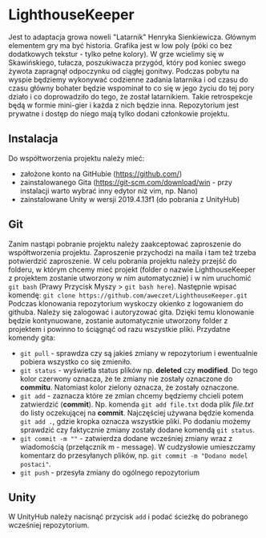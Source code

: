 # LighthouseKeeper
Jest to adaptacja growa noweli "Latarnik" Henryka Sienkiewicza. Głównym elementem gry ma być historia. Grafika jest w low poly (póki co bez dodatkowych tekstur - tylko pełne kolory). 
W grze wcielimy się w Skawińskiego, tułacza, poszukiwacza przygód, który pod koniec swego żywota zapragnął odpoczynku od ciągłej gonitwy. Podczas pobytu na wyspie będziemy wykonywać codzienne zadania latarnika i od czasu do czasu główny bohater będzie wspominał to co się w jego życiu do tej pory działo i co doprowadziło do tego, że został latarnikiem. Takie retrospekcje będą w formie mini-gier i każda z nich będzie inna.
Repozytorium jest prywatne i dostęp do niego mają tylko dodani członkowie projektu. 
## Instalacja
Do współtworzenia projektu należy mieć:
- założone konto na GitHubie (https://github.com/)
- zainstalowanego Gita (https://git-scm.com/download/win - przy instalacji warto wybrać inny edytor niż vim, np. Nano)
- zainstalowane Unity w wersji 2019.4.13f1 (do pobrania z UnityHub)
## Git
Zanim nastąpi pobranie projektu należy zaakceptować zaproszenie do współtworzenia projektu. Zaproszenie przychodzi na maila i tam też trzeba potwierdzić zaproszenie.
W celu pobrania projektu należy przejść do folderu, w którym chcemy mieć projekt (folder o nazwie LighthouseKeeper z projektem zostanie utworzony w nim automatycznie) i w nim uruchomić `git bash` (Prawy Przycisk Myszy > `git bash here`). Następnie wpisać komendę:
`git clone https://github.com/aweczet/LighthouseKeeper.git`
Podczas klonowania repozytorium wyskoczy okienko z logowaniem do githuba. Należy się zalogować i autoryzować gita. Dzięki temu klonowanie będzie kontynuowane, zostanie automatycznie utworzony folder z projektem i powinno to ściągnąć od razu wszystkie pliki.
Przydatne komendy gita:
- `git pull` - sprawdza czy są jakieś zmiany w repozytorium i ewentualnie pobiera wszystko co się zmieniło.
- `git status` - wyświetla status plików np. **deleted** czy **modified**. Do tego kolor czerwony oznacza, że te zmiany nie zostały oznaczone do **commitu**. Natomiast kolor zielony oznacza, że zostały oznaczone.
- `git add` - zaznacza które ze zmian chcemy będziemy chcieli potem zatwierdzić (**commit**). Np. komenda `git add file.txt` doda plik *file.txt* do listy oczekującej na **commit**. Najczęściej używana będzie komenda `git add .`, gdzie kropka oznacza wszystkie pliki. Po dodaniu możemy sprawdzić czy faktycznie zmiany zostały dodane komendą `git status`.
- `git commit -m ""` - zatwierdza dodane wcześniej zmiany wraz z wiadomością (przełącznik m - message). W cudzysłowie umieszczamy komentarz do przesyłanych plików, np. `git commit -m "Dodano model postaci"`.
- `git push` - przesyła zmiany do ogólnego repozytorium
## Unity
W UnityHub należy nacisnąć przycisk `add` i podać ścieżkę do pobranego wcześniej repozytorium.
